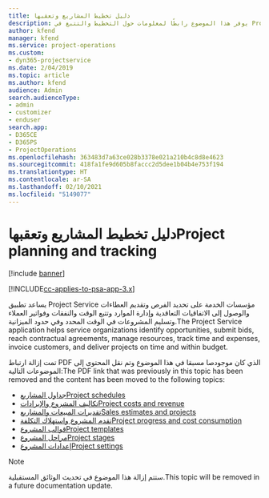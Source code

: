 ```yaml
---
title: دليل تخطيط المشاريع وتعقبها
description: يوفر هذا الموضوع رابطًا لمعلومات حول التخطيط والتتبع في Project Service Automation.
author: kfend
manager: kfend
ms.service: project-operations
ms.custom:
- dyn365-projectservice
ms.date: 2/04/2019
ms.topic: article
ms.author: kfend
audience: Admin
search.audienceType:
- admin
- customizer
- enduser
search.app:
- D365CE
- D365PS
- ProjectOperations
ms.openlocfilehash: 363483d7a63ce028b3378e021a210b4c8d8e4623
ms.sourcegitcommit: 418fa1fe9d605b8faccc2d5dee1b04b4e753f194
ms.translationtype: HT
ms.contentlocale: ar-SA
ms.lasthandoff: 02/10/2021
ms.locfileid: "5149077"
---
```

# <a name="project-planning-and-tracking"></a><span data-ttu-id="11db2-103">دليل تخطيط المشاريع وتعقبها</span><span class="sxs-lookup"><span data-stu-id="11db2-103">Project planning and tracking</span></span>

[!include [banner](../../includes/psa-now-project-operations.md)]

[!INCLUDE[cc-applies-to-psa-app-3.x](../../includes/cc-applies-to-psa-app-3x.md)]

<span data-ttu-id="11db2-104">يساعد تطبيق Project Service مؤسسات الخدمة على تحديد الفرص وتقديم العطاءات والوصول إلى الاتفاقيات التعاقدية وإدارة الموارد وتتبع الوقت والنفقات وفواتير العملاء وتسليم المشروعات في الوقت المحدد وفي حدود الميزانية.</span><span class="sxs-lookup"><span data-stu-id="11db2-104">The Project Service application helps service organizations identify opportunities, submit bids, reach contractual agreements, manage resources, track time and expenses, invoice customers, and deliver projects on time and within budget.</span></span> 

<span data-ttu-id="11db2-105">تمت إزالة ارتباط PDF الذي كان موجودصا مسبقا في هذا الموضوع وتم نقل المحتوى إلى الموضوعات التالية:</span><span class="sxs-lookup"><span data-stu-id="11db2-105">The PDF link that was previously in this topic has been removed and the content has been moved to the following topics:</span></span>

- [<span data-ttu-id="11db2-106">جداول المشاريع</span><span class="sxs-lookup"><span data-stu-id="11db2-106">Project schedules</span></span>](../project-creating.md)
- [<span data-ttu-id="11db2-107">تكاليف المشروع والإيرادات</span><span class="sxs-lookup"><span data-stu-id="11db2-107">Project costs and revenue</span></span>](../project-estimating.md)
- [<span data-ttu-id="11db2-108">تقديرات المبيعات والمشاريع</span><span class="sxs-lookup"><span data-stu-id="11db2-108">Sales estimates and projects</span></span>](../project-leveraging.md)
- [<span data-ttu-id="11db2-109">تقدم المشروع واستهلاك التكلفة‬</span><span class="sxs-lookup"><span data-stu-id="11db2-109">Project progress and cost consumption</span></span>](../project-tracking.md)
- [<span data-ttu-id="11db2-110">قوالب المشروع</span><span class="sxs-lookup"><span data-stu-id="11db2-110">Project templates</span></span>](../project-templates.md)
- [<span data-ttu-id="11db2-111">مراحل المشروع</span><span class="sxs-lookup"><span data-stu-id="11db2-111">Project stages</span></span>](../project-stages.md)
- [<span data-ttu-id="11db2-112">إعدادات المشروع</span><span class="sxs-lookup"><span data-stu-id="11db2-112">Project settings</span></span>](../project-settings.md)

> [!NOTE]
> <span data-ttu-id="11db2-113">ستتم إزالة هذا الموضوع في تحديث الوثائق المستقبلية.</span><span class="sxs-lookup"><span data-stu-id="11db2-113">This topic will be removed in a future documentation update.</span></span> 
